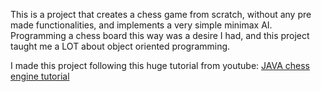 This is a project that creates a chess game from scratch, without any pre made functionalities, and implements a very simple minimax AI.
Programming a chess board this way was a desire I had, and this project taught me a LOT about object oriented programming.

I made this project following this huge tutorial from youtube:
[JAVA chess engine tutorial](https://www.youtube.com/watch?v=h8fSdSUKttk&list=PLOJzCFLZdG4zk5d-1_ah2B4kqZSeIlWtt)
